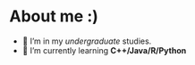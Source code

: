 # About me :)

- 🔭 I’m in my *undergraduate* studies. 
- 🌱 I’m currently learning **C++/Java/R/Python**
  



